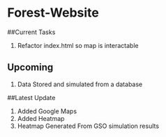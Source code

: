 # Forest-Website

##Current Tasks
1. Refactor index.html so map is interactable

## Upcoming
1. Data Stored and simulated from a database

##Latest Update
1. Added Google Maps
2. Added Heatmap
3. Heatmap Generated From GSO simulation results
